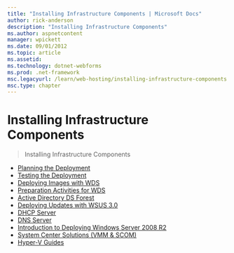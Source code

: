 ```yaml
---
title: "Installing Infrastructure Components | Microsoft Docs"
author: rick-anderson
description: "Installing Infrastructure Components"
ms.author: aspnetcontent
manager: wpickett
ms.date: 09/01/2012
ms.topic: article
ms.assetid: 
ms.technology: dotnet-webforms
ms.prod: .net-framework
msc.legacyurl: /learn/web-hosting/installing-infrastructure-components
msc.type: chapter
---
```

Installing Infrastructure Components
====================
> Installing Infrastructure Components


- [Planning the Deployment](planning-the-deployment.md)
- [Testing the Deployment](testing-the-deployment.md)
- [Deploying Images with WDS](deploying-images-with-wds.md)
- [Preparation Activities for WDS](preparation-activities-for-wds.md)
- [Active Directory DS Forest](active-directory-ds-forest.md)
- [Deploying Updates with WSUS 3.0](deploying-updates-with-wsus-30.md)
- [DHCP Server](dhcp-server.md)
- [DNS Server](dns-server.md)
- [Introduction to Deploying Windows Server 2008 R2](introduction-to-deploying-windows-server-2008-r2.md)
- [System Center Solutions (VMM &amp; SCOM)](system-center-solutions-vmm-amp-scom.md)
- [Hyper-V Guides](hyper-v-guides.md)